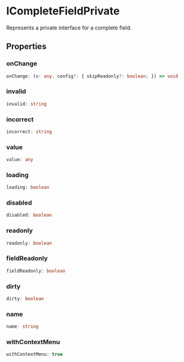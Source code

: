 # ICompleteFieldPrivate

Represents a private interface for a complete field.

## Properties

### onChange

```ts
onChange: (v: any, config?: { skipReadonly?: boolean; }) => void
```

### invalid

```ts
invalid: string
```

### incorrect

```ts
incorrect: string
```

### value

```ts
value: any
```

### loading

```ts
loading: boolean
```

### disabled

```ts
disabled: boolean
```

### readonly

```ts
readonly: boolean
```

### fieldReadonly

```ts
fieldReadonly: boolean
```

### dirty

```ts
dirty: boolean
```

### name

```ts
name: string
```

### withContextMenu

```ts
withContextMenu: true
```
